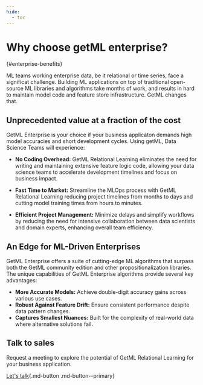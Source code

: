 ```yaml
---
hide:
  - toc
---
```


# **Why choose getML enterprise?**
[](){#enterprise-benefits}

ML teams working enterprise data, be it relational or time series, face a significat challenge. Building ML applications on top of traditional open-source ML libraries and algorithms take months of work, and results in hard to maintain model code and feature store infrastructure. GetML changes that.


## **Unprecedented value at a fraction of the cost**

GetML Enterprise is your choice if your business applicaton demands high model accuracies and short development cycles. Using getML, Data Science Teams will experience:

- **No Coding Overhead:** GetML Relational Learning eliminates the need for writing and maintaining extensive feature logic code, allowing your data science teams to accelerate development timelines and focus on business impact.

- **Fast Time to Market:** Streamline the MLOps process with GetML Relational Learning reducing project timelines from months to days and cutting model training times from hours to minutes.

- **Efficient Project Management:** Minimize delays and simplify workflows by reducing the need for intensive collaboration between data scientists and domain experts, enhancing overall team efficiency.


## **An Edge for ML-Driven Enterprises**

GetML Enterprise offers a suite of cutting-edge ML algorithms that surpass both the GetML community edition and other propositionalization libraries. The unique capabilities of GetML Enterprise algorithms provide several key advantages:

- **More Accurate Models:** Achieve double-digit accuracy gains across various use cases.
- **Robust Against Feature Drift:** Ensure consistent performance despite data pattern changes.
- **Captures Smallest Nuances:** Built for the complexity of real-world data where alternative solutions fail.


## **Talk to sales**

Request a meeting to explore the potential of GetML Relational Learning for your business application.

[Let's talk](../contact/message-us){.md-button .md-button--primary}
